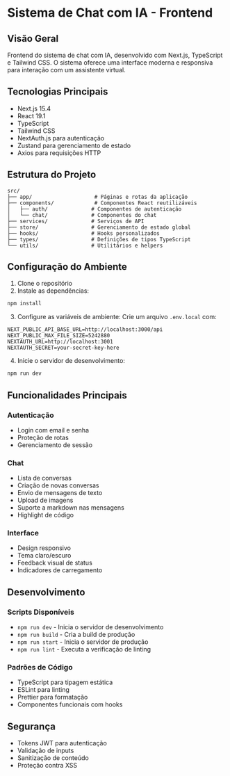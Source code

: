 # Sistema de Chat com IA - Frontend

## Visão Geral
Frontend do sistema de chat com IA, desenvolvido com Next.js, TypeScript e Tailwind CSS. O sistema oferece uma interface moderna e responsiva para interação com um assistente virtual.

## Tecnologias Principais
- Next.js 15.4
- React 19.1
- TypeScript
- Tailwind CSS
- NextAuth.js para autenticação
- Zustand para gerenciamento de estado
- Axios para requisições HTTP

## Estrutura do Projeto
```
src/
├── app/                    # Páginas e rotas da aplicação
├── components/             # Componentes React reutilizáveis
│   ├── auth/              # Componentes de autenticação
│   └── chat/              # Componentes do chat
├── services/              # Serviços de API
├── store/                 # Gerenciamento de estado global
├── hooks/                 # Hooks personalizados
├── types/                 # Definições de tipos TypeScript
└── utils/                 # Utilitários e helpers
```

## Configuração do Ambiente

1. Clone o repositório
2. Instale as dependências:
```bash
npm install
```

3. Configure as variáveis de ambiente:
Crie um arquivo `.env.local` com:
```env
NEXT_PUBLIC_API_BASE_URL=http://localhost:3000/api
NEXT_PUBLIC_MAX_FILE_SIZE=5242880
NEXTAUTH_URL=http://localhost:3001
NEXTAUTH_SECRET=your-secret-key-here
```

4. Inicie o servidor de desenvolvimento:
```bash
npm run dev
```

## Funcionalidades Principais

### Autenticação
- Login com email e senha
- Proteção de rotas
- Gerenciamento de sessão

### Chat
- Lista de conversas
- Criação de novas conversas
- Envio de mensagens de texto
- Upload de imagens
- Suporte a markdown nas mensagens
- Highlight de código

### Interface
- Design responsivo
- Tema claro/escuro
- Feedback visual de status
- Indicadores de carregamento

## Desenvolvimento

### Scripts Disponíveis
- `npm run dev` - Inicia o servidor de desenvolvimento
- `npm run build` - Cria a build de produção
- `npm run start` - Inicia o servidor de produção
- `npm run lint` - Executa a verificação de linting

### Padrões de Código
- TypeScript para tipagem estática
- ESLint para linting
- Prettier para formatação
- Componentes funcionais com hooks

## Segurança
- Tokens JWT para autenticação
- Validação de inputs
- Sanitização de conteúdo
- Proteção contra XSS
